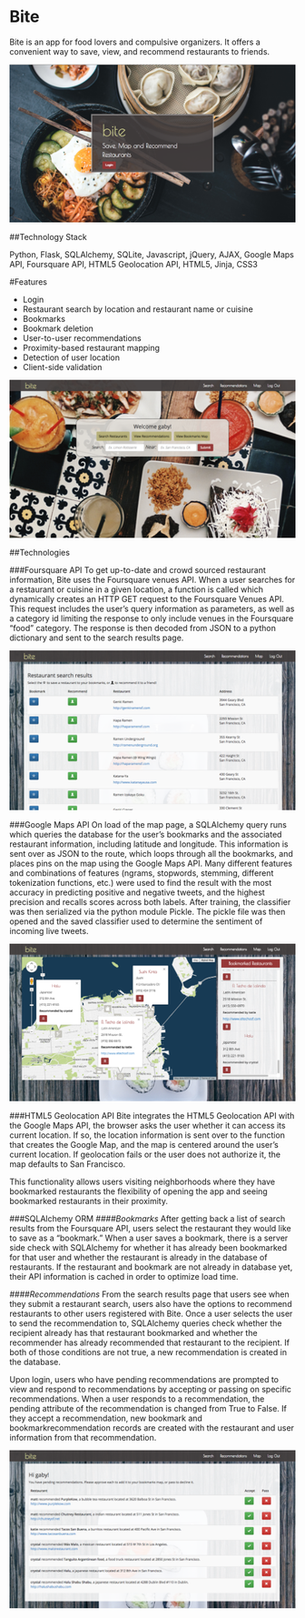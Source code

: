 Bite
===========

Bite is an app for food lovers and compulsive organizers. It offers a convenient way to save, view, and recommend restaurants to friends. 

![Home Page](https://github.com/gabygandrade/FoodMapper/blob/master/static/img/home-srcshot.png)

##Technology Stack

Python, Flask, SQLAlchemy, SQLite, Javascript, jQuery, AJAX, Google Maps API, Foursquare API, HTML5 Geolocation API, HTML5, Jinja, CSS3

#Features
- Login
- Restaurant search by location and restaurant name or cuisine
- Bookmarks
- Bookmark deletion
- User-to-user recommendations
- Proximity-based restaurant mapping
- Detection of user location
- Client-side validation

![Welcome Page](https://github.com/gabygandrade/FoodMapper/blob/master/static/img/welcome-srcshot.png)

##Technologies

###Foursquare API
To get up-to-date and crowd sourced restaurant information, Bite uses the Foursquare venues API. When a user searches for a restaurant or cuisine in a given location, a function is called which dynamically creates an HTTP GET request to the Foursquare Venues API. This request includes the user’s query information as parameters, as well as a category id limiting the response to only include venues in the Foursquare “food” category. The response is then decoded from JSON to a python dictionary and sent to the search results page.

![Search Results Page](https://github.com/gabygandrade/FoodMapper/blob/master/static/img/search-results-srcshot.png)

###Google Maps API
On load of the map page, a SQLAlchemy query runs which queries the database for the user’s bookmarks and the associated restaurant information, including latitude and longitude. This information is sent over as JSON to the route, which loops through all the bookmarks, and places pins on the map using the Google Maps API. 
Many different features and combinations of features (ngrams, stopwords, stemming, different tokenization functions, etc.) were used to find the result with the most accuracy in predicting positive and negative tweets, and the highest precision and recalls scores across both labels. After training, the classifier was then serialized via the python module Pickle. The pickle file was then opened and the saved classifier used to determine the sentiment of incoming live tweets.

![Maps Page](https://github.com/gabygandrade/FoodMapper/blob/master/static/img/map-srcshot.png)

###HTML5 Geolocation API
Bite integrates the HTML5 Geolocation API with the Google Maps API, the browser asks the user whether it can access its current location. If so, the location information is sent over to the function that creates the Google Map, and the map is centered around the user’s current location. If geolocation fails or the user does not authorize it, the map defaults to San Francisco.

This functionality allows users visiting neighborhoods where they have bookmarked restaurants the flexibility of opening the app and seeing bookmarked restaurants in their proximity. 

###SQLAlchemy ORM
*####Bookmarks*
After getting back a list of search results from the Foursquare API, users select the restaurant they would like to save as a “bookmark.” When a user saves a bookmark, there is a server side check with SQLAlchemy for whether it has already been bookmarked for that user and whether the restaurant is already in the database of restaurants. If the restaurant and bookmark are not already in database yet, their API information is cached in order to optimize load time. 

*####Recommendations*
From the search results page that users see when they submit a restaurant search, users also have the options to recommend restaurants to other users registered with Bite. Once a user selects the user to send the recommendation to, SQLAlchemy queries check whether the recipient already has that restaurant bookmarked and whether the recommender has already recommended that restaurant to the recipient. If both of those conditions are not true, a new recommendation is created in the database.

Upon login, users who have pending recommendations are prompted to view and respond to recommendations by accepting or passing on specific recommendations. When a user responds to a recommendation, the pending attribute of the recommendation is changed from True to False. If they accept a recommendation, new bookmark and bookmarkrecommendation records are created with the restaurant and user information from that recommendation. 

![Recommendations Page](https://github.com/gabygandrade/FoodMapper/blob/master/static/img/recommendations-scrshot.png)



